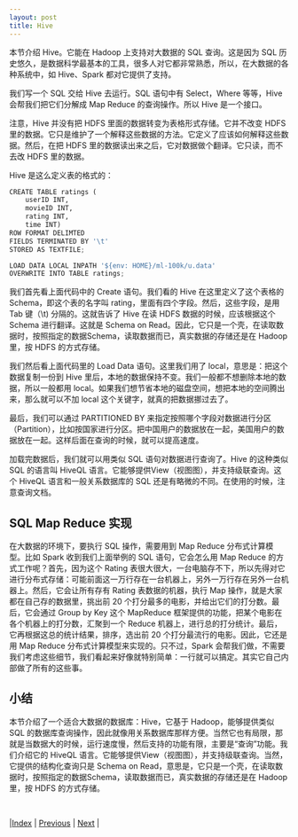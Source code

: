 ```yaml
---
layout: post
title: Hive
---
```


本节介绍 Hive。它能在 Hadoop 上支持对大数据的 SQL 查询。这是因为 SQL 历史悠久，是数据科学最基本的工具，很多人对它都非常熟悉，所以，在大数据的各种系统中，如 Hive、Spark 都对它提供了支持。

我们写一个 SQL 交给 Hive 去运行。SQL 语句中有 Select，Where 等等，Hive 会帮我们把它们分解成 Map Reduce 的查询操作。所以 Hive 是一个接口。

注意，Hive 并没有把 HDFS 里面的数据转变为表格形式存储。它并不改变 HDFS 里的数据。它只是维护了一个解释这些数据的方法。它定义了应该如何解释这些数据。然后，在把 HDFS 里的数据读出来之后，它对数据做个翻译。它只读，而不去改 HDFS 里的数据。

Hive 是这么定义表的格式的：

```py
CREATE TABLE ratings (
    userID INT, 
    movieID INT, 
    rating INT, 
    time INT)
ROW FORMAT DELIMTED
FIELDS TERMINATED BY '\t'
STORED AS TEXTFILE;

LOAD DATA LOCAL INPATH '${env: HOME}/ml-100k/u.data'
OVERWRITE INTO TABLE ratings;
```

我们首先看上面代码中的 Create 语句。我们看的 Hive 在这里定义了这个表格的 Schema，即这个表的名字叫 rating，里面有四个字段。然后，这些字段，是用 Tab 键（\t) 分隔的。这就告诉了 Hive 在读 HDFS 数据的时候，应该根据这个 Schema 进行翻译。这就是 Schema on Read。因此，它只是一个壳，在读取数据时，按照指定的数据Schema，读取数据而已，真实数据的存储还是在 Hadoop 里，按 HDFS 的方式存储。

我们然后看上面代码里的 Load Data 语句。这里我们用了 local，意思是：把这个数据复制一份到 Hive 里后，本地的数据保持不变。我们一般都不想删除本地的数据，所以一般都用 local。如果我们想节省本地的磁盘空间，想把本地的空间腾出来，那么就可以不加 local 这个关键字，就真的把数据挪过去了。

最后，我们可以通过 PARTITIONED BY 来指定按照哪个字段对数据进行分区（Partition），比如按国家进行分区。把中国用户的数据放在一起，美国用户的数据放在一起。这样后面在查询的时候，就可以提高速度。

加载完数据后，我们就可以用类似 SQL 语句对数据进行查询了。Hive 的这种类似 SQL 的语言叫 HiveQL 语言。它能够提供View（视图图），并支持级联查询。这个 HiveQL 语言和一般关系数据库的 SQL 还是有略微的不同。在使用的时候，注意查询文档。

## SQL Map Reduce 实现

在大数据的环境下，要执行 SQL 操作，需要用到 Map Reduce 分布式计算模型。比如 Spark 收到我们上面举例的 SQL 语句，它会怎么用 Map Reduce 的方式工作呢？首先，因为这个 Rating 表很大很大，一台电脑存不下，所以先得对它进行分布式存储：可能前面这一万行存在一台机器上，另外一万行存在另外一台机器上。然后，它会让所有存有 Rating 表数据的机器，执行 Map 操作，就是大家都在自己存的数据里，挑出前 20 个打分最多的电影，并给出它们的打分数。最后，它会通过 Group by Key 这个 MapReduce 框架提供的功能，把某个电影在各个机器上的打分数，汇聚到一个 Reduce 机器上，进行总的打分统计。最后，它再根据这总的统计结果，排序，选出前 20 个打分最流行的电影。因此，它还是用 Map Reduce 分布式计算模型来实现的。只不过，Spark 会帮我们做，不需要我们考虑这些细节，我们看起来好像就特别简单：一行就可以搞定。其实它自己内部做了所有的这些事。

## 小结

本节介绍了一个适合大数据的数据库：Hive，它基于 Hadoop，能够提供类似 SQL 的数据库查询操作，因此就像用关系数据库那样方便。当然它也有局限，那就是当数据大的时候，运行速度慢，然后支持的功能有限，主要是“查询”功能。我们介绍它的 HiveQL 语言。它能够提供View（视图图），并支持级联查询。当然，它提供的结构化查询只是 Schema on Read，意思是，它只是一个壳，在读取数据时，按照指定的数据Schema，读取数据而已，真实数据的存储还是在 Hadoop 里，按 HDFS 的方式存储。

<br/>

|[Index](../) | [Previous](7-0-db) | [Next](7-5-hbase) |
